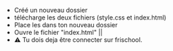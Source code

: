 - Créé un nouveau dossier
- télécharge les deux fichiers (style.css et index.html)
- Place les dans ton nouveau dossier
- Ouvre le fichier "index.html" ||
- ⚠ Tu dois deja être connecter sur frischool.
